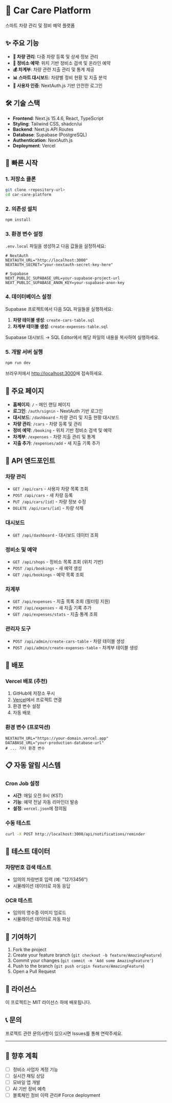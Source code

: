 # 🚗 Car Care Platform

스마트 차량 관리 및 정비 예약 플랫폼

## ✨ 주요 기능

- **🚙 차량 관리**: 다중 차량 등록 및 상세 정보 관리
- **📅 정비소 예약**: 위치 기반 정비소 검색 및 온라인 예약  
- **💰 차계부**: 차량 관련 지출 관리 및 통계 제공
- **📊 스마트 대시보드**: 차량별 정비 현황 및 지출 분석
- **🔐 사용자 인증**: NextAuth.js 기반 안전한 로그인

## 🛠 기술 스택

- **Frontend**: Next.js 15.4.6, React, TypeScript
- **Styling**: Tailwind CSS, shadcn/ui
- **Backend**: Next.js API Routes
- **Database**: Supabase (PostgreSQL)
- **Authentication**: NextAuth.js
- **Deployment**: Vercel

## 🚀 빠른 시작

### 1. 저장소 클론
```bash
git clone <repository-url>
cd car-care-platform
```

### 2. 의존성 설치
```bash
npm install
```

### 3. 환경 변수 설정

`.env.local` 파일을 생성하고 다음 값들을 설정하세요:

```env
# NextAuth
NEXTAUTH_URL="http://localhost:3000"
NEXTAUTH_SECRET="your-nextauth-secret-key-here"

# Supabase
NEXT_PUBLIC_SUPABASE_URL=your-supabase-project-url
NEXT_PUBLIC_SUPABASE_ANON_KEY=your-supabase-anon-key
```

### 4. 데이터베이스 설정

Supabase 프로젝트에서 다음 SQL 파일들을 실행하세요:

1. **차량 테이블 생성**: `create-cars-table.sql`
2. **차계부 테이블 생성**: `create-expenses-table.sql`

Supabase 대시보드 → SQL Editor에서 해당 파일의 내용을 복사하여 실행하세요.

### 5. 개발 서버 실행
```bash
npm run dev
```

브라우저에서 [http://localhost:3000](http://localhost:3000)에 접속하세요.

## 📱 주요 페이지

- **홈페이지**: `/` - 메인 랜딩 페이지
- **로그인**: `/auth/signin` - NextAuth 기반 로그인
- **대시보드**: `/dashboard` - 차량 관리 및 지출 현황 대시보드
- **차량 관리**: `/cars` - 차량 등록 및 관리
- **정비 예약**: `/booking` - 위치 기반 정비소 검색 및 예약
- **차계부**: `/expenses` - 차량 지출 관리 및 통계
- **지출 추가**: `/expenses/add` - 새 지출 기록 추가

## 🔧 API 엔드포인트

### 차량 관리
- `GET /api/cars` - 사용자 차량 목록 조회
- `POST /api/cars` - 새 차량 등록
- `PUT /api/cars/[id]` - 차량 정보 수정
- `DELETE /api/cars/[id]` - 차량 삭제

### 대시보드
- `GET /api/dashboard` - 대시보드 데이터 조회

### 정비소 및 예약
- `GET /api/shops` - 정비소 목록 조회 (위치 기반)
- `POST /api/bookings` - 새 예약 생성
- `GET /api/bookings` - 예약 목록 조회

### 차계부
- `GET /api/expenses` - 지출 목록 조회 (필터링 지원)
- `POST /api/expenses` - 새 지출 기록 추가  
- `GET /api/expenses/stats` - 지출 통계 조회

### 관리자 도구
- `POST /api/admin/create-cars-table` - 차량 테이블 생성
- `POST /api/admin/create-expenses-table` - 차계부 테이블 생성

## 🚀 배포

### Vercel 배포 (추천)
1. GitHub에 저장소 푸시
2. [Vercel](https://vercel.com)에서 프로젝트 연결
3. 환경 변수 설정
4. 자동 배포

### 환경 변수 (프로덕션)
```env
NEXTAUTH_URL="https://your-domain.vercel.app"
DATABASE_URL="your-production-database-url"
# ... 기타 환경 변수
```

## 📋 자동 알림 시스템

### Cron Job 설정
- **시간**: 매일 오전 9시 (KST)
- **기능**: 예약 전날 자동 리마인더 발송
- **설정**: `vercel.json`에 정의됨

### 수동 테스트
```bash
curl -X POST http://localhost:3000/api/notifications/reminder
```

## 🧪 테스트 데이터

### 차량번호 검색 테스트
- 임의의 차량번호 입력 (예: "12가3456")
- 시뮬레이션 데이터로 자동 응답

### OCR 테스트
- 임의의 영수증 이미지 업로드
- 시뮬레이션 데이터로 자동 파싱

## 🤝 기여하기

1. Fork the project
2. Create your feature branch (`git checkout -b feature/AmazingFeature`)
3. Commit your changes (`git commit -m 'Add some AmazingFeature'`)
4. Push to the branch (`git push origin feature/AmazingFeature`)
5. Open a Pull Request

## 📄 라이선스

이 프로젝트는 MIT 라이선스 하에 배포됩니다.

## 📞 문의

프로젝트 관련 문의사항이 있으시면 Issues를 통해 연락주세요.

---

## 🔮 향후 계획

- [ ] 정비소 사업자 계정 기능
- [ ] 실시간 채팅 상담
- [ ] 모바일 앱 개발
- [ ] AI 기반 정비 예측
- [ ] 블록체인 정비 이력 관리# Force deployment
